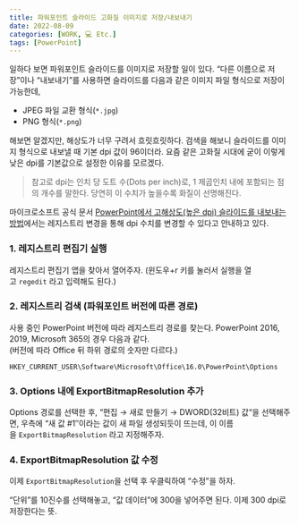 ```yaml
---
title: 파워포인트 슬라이드 고화질 이미지로 저장/내보내기
date: 2022-08-09
categories: [WORK, 💻 Etc.]
tags: [PowerPoint]
---
```


일하다 보면 파워포인트 슬라이드를 이미지로 저장할 일이 있다. “다른 이름으로 저장”이나 “내보내기”를 사용하면 슬라이드를 다음과 같은 이미지 파일 형식으로 저장이 가능한데,

- JPEG 파일 교환 형식(`*.jpg`)
- PNG 형식(`*.png`)

해보면 알겠지만, 해상도가 너무 구려서 흐릿흐릿하다. 검색을 해보니 슬라이드를 이미지 형식으로 내보낼 때 기본 dpi 값이 96이더라. 요즘 같은 고화질 시대에 굳이 이렇게 낮은 dpi를 기본값으로 설정한 이유를 모르겠다. 

>참고로 dpi는 인치 당 도트 수(Dots per inch)로, 1 제곱인치 내에 포함되는 점의 개수를 말한다. 당연히 이 수치가 높을수록 화질이 선명해진다.

마이크로소프트 공식 문서 [PowerPoint에서 고해상도(높은 dpi) 슬라이드를 내보내는 방법](https://docs.microsoft.com/ko-kr/office/troubleshoot/powerpoint/change-export-slide-resolution)에서는 레지스트리 변경을 통해 dpi 수치를 변경할 수 있다고 안내하고 있다.

### 1. 레지스트리 편집기 실행

레지스트리 편집기 앱을 찾아서 열어주자. (윈도우+r 키를 눌러서 실행을 열고 `regedit` 라고 입력해도 된다.)

### 2. 레지스트리 검색 (파워포인트 버전에 따른 경로)

사용 중인 PowerPoint 버전에 따라 레지스트리 경로를 찾는다. PowerPoint 2016, 2019, Microsoft 365의 경우 다음과 같다.  
(버전에 따라 Office 뒤 하위 경로의 숫자만 다르다.)

```
HKEY_CURRENT_USER\Software\Microsoft\Office\16.0\PowerPoint\Options
```

### 3. Options 내에 ExportBitmapResolution 추가

Options 경로를 선택한 후, “편집 → 새로 만들기 → DWORD(32비트) 값“을 선택해주면, 우측에 “새 값 #1″이라는 값이 새 파일 생성되듯이 뜨는데, 이 이름을 `ExportBitmapResolution` 라고 지정해주자.

### 4. ExportBitmapResolution 값 수정

이제 `ExportBitmapResolution`을 선택 후 우클릭하여 “수정”을 하자.

“단위”를 10진수를 선택해놓고, “값 데이터”에 300을 넣어주면 된다. 이제 300 dpi로 저장한다는 뜻.
